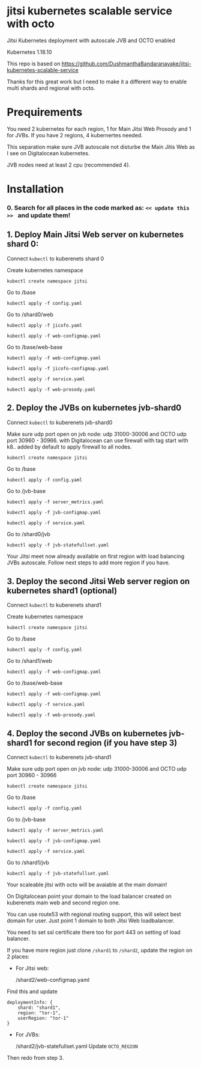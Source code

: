 # jitsi kubernetes scalable service with octo

Jitsi Kubernetes deployment with autoscale JVB and OCTO enabled

Kubernetes 1.18.10

This repo is based on https://github.com/DushmanthaBandaranayake/jitsi-kubernetes-scalable-service

Thanks for this great work but I need to make it a different way to enable multi shards and regional with octo.

# Prequirements

You need 2 kubernetes for each region, 1 for Main Jitsi Web Prosody and 1 for JVBs. If you have 2 regions, 4 kubernertes needed.

This separation make sure JVB autoscale not disturbe the Main Jitis Web as I see on Digitalocean kubernetes. 

JVB nodes need at least 2 cpu (recommended 4).

# Installation

### 0. Search for all places in the code marked as: ``<< update this >> `` and update them!

## 1. Deploy Main Jitsi Web server on kubernetes shard 0:

Connect ``kubectl`` to kuberenets shard 0

Create kubernetes namespace 
    
    kubectl create namespace jitsi
    
Go to /base

    kubectl apply -f config.yaml
    
Go to /shard0/web
    
    kubectl apply -f jicofo.yaml
    
    kubectl apply -f web-configmap.yaml
    
Go to /base/web-base
    
    kubectl apply -f web-configmap.yaml
    
    kubectl apply -f jicofo-configmap.yaml
    
    kubectl apply -f service.yaml
    
    kubectl apply -f web-prosody.yaml
    
    
## 2. Deploy the JVBs on kubernetes jvb-shard0

Connect ``kubectl`` to kuberenets jvb-shard0

Make sure udp port open on jvb node: udp 31000-30006 and OCTO udp port 30960 - 30966. with Digitalocean can use firewall with tag start with k8.. added by default to apply firewall to all nodes.
    
    kubectl create namespace jitsi
    
Go to /base
    
    kubectl apply -f config.yaml
    
Go to /jvb-base
    
    kubectl apply -f server_metrics.yaml
    
    kubectl apply -f jvb-configmap.yaml
    
    kubectl apply -f service.yaml
    
Go to /shard0/jvb
    
    kubectl apply -f jvb-statefullset.yaml
    
Your Jitsi meet now already available on first region with load balancing JVBs autoscale. Follow next steps to add more region if you have.


## 3. Deploy the second Jitsi Web server region on kubernetes shard1 (optional)

Connect ``kubectl`` to kuberenets shard1

Create kubernetes namespace 
    
    kubectl create namespace jitsi
    
Go to /base
    
    kubectl apply -f config.yaml
    
Go to /shard1/web
    
    kubectl apply -f web-configmap.yaml
    
Go to /base/web-base
    
    kubectl apply -f web-configmap.yaml
    
    kubectl apply -f service.yaml
    
    kubectl apply -f web-prosody.yaml
    
## 4. Deploy the second JVBs on kubernetes jvb-shard1 for second region (if you have step 3)

Connect ``kubectl`` to kuberenets jvb-shard1

Make sure udp port open on jvb node: udp 31000-30006 and OCTO udp port 30960 - 30966
    
    kubectl create namespace jitsi
    
Go to /base
    
    kubectl apply -f config.yaml
    
Go to /jvb-base
    
    kubectl apply -f server_metrics.yaml
    
    kubectl apply -f jvb-configmap.yaml
    
    kubectl apply -f service.yaml
    
Go to /shard1/jvb
    
    kubectl apply -f jvb-statefullset.yaml
    

Your scaleable jitsi with octo will be avaiable at the main domain! 

On Digitalocean point your domain to the load balancer created on kuberenets main web and second region one. 

You can use route53 with regional routing support, this will select best domain for user. Just point 1 domain to both Jitsi Web loadbalancer.

You need to set ssl certificate there too for port 443 on setting of load balancer.

If you have more region just clone ``/shard1`` to ``/shard2``, update the region on 2 places:

* For Jitsi web:

    /shard2/web-configmap.yaml
    
Find this and update

    deploymentInfo: {
        shard: "shard1",
        region: "tor-1",
        userRegion: "tor-1"
    }
* For JVBs:

    /shard2/jvb-statefullset.yaml
Update `OCTO_REGION`

Then redo from step 3.
